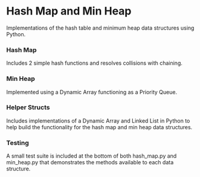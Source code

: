 # Hash Map and Min Heap

Implementations of the hash table and minimum heap data structures using Python.

### Hash Map

Includes 2 simple hash functions and resolves collisions with chaining.

### Min Heap

Implemented using a Dynamic Array functioning as a Priority Queue.

### Helper Structs

Includes implementations of a Dynamic Array and Linked List in Python to help build the functionality for the hash map and min heap data structures.

### Testing

A small test suite is included at the bottom of both hash_map.py and min_heap.py that demonstrates the methods available to each data structure.

